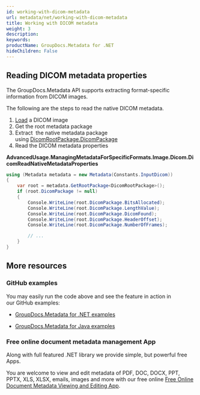 ```yaml
---
id: working-with-dicom-metadata
url: metadata/net/working-with-dicom-metadata
title: Working with DICOM metadata
weight: 3
description: 
keywords: 
productName: GroupDocs.Metadata for .NET
hideChildren: False
---
```

## Reading DICOM metadata properties

The GroupDocs.Metadata API supports extracting format-specific information from DICOM images.

The following are the steps to read the native DICOM metadata.

1.  [Load](Loading%2Bfiles.html) a DICOM image
2.  Get the root metadata package
3.  Extract  the native metadata package using [DicomRootPackage.DicomPackage](https://apireference.groupdocs.com/net/metadata/groupdocs.metadata.formats.image/dicomrootpackage/properties/dicompackage)
4.  Read the DICOM metadata properties

**AdvancedUsage.ManagingMetadataForSpecificFormats.Image.Dicom.DicomReadNativeMetadataProperties**

```csharp
using (Metadata metadata = new Metadata(Constants.InputDicom))
{
	var root = metadata.GetRootPackage<DicomRootPackage>();
	if (root.DicomPackage != null)
	{
		Console.WriteLine(root.DicomPackage.BitsAllocated);
		Console.WriteLine(root.DicomPackage.LengthValue);
		Console.WriteLine(root.DicomPackage.DicomFound);
		Console.WriteLine(root.DicomPackage.HeaderOffset);
		Console.WriteLine(root.DicomPackage.NumberOfFrames);

		// ...
	}
}
```

## More resources

### GitHub examples

You may easily run the code above and see the feature in action in our GitHub examples:

*   [GroupDocs.Metadata for .NET examples](https://github.com/groupdocs-metadata/GroupDocs.Metadata-for-.NET)
    
*   [GroupDocs.Metadata for Java examples](https://github.com/groupdocs-metadata/GroupDocs.Metadata-for-Java)
    

### Free online document metadata management App

Along with full featured .NET library we provide simple, but powerful free Apps.

You are welcome to view and edit metadata of PDF, DOC, DOCX, PPT, PPTX, XLS, XLSX, emails, images and more with our free online [Free Online Document Metadata Viewing and Editing App](https://products.groupdocs.app/metadata).
